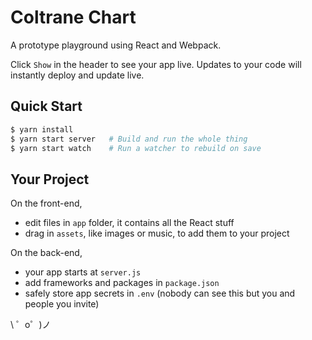 Coltrane Chart
===========================

A prototype playground using React and Webpack.

Click `Show` in the header to see your app live. Updates to your code will instantly deploy and update live.

Quick Start
------------

```bash
$ yarn install
$ yarn start server   # Build and run the whole thing
$ yarn start watch    # Run a watcher to rebuild on save
```

Your Project
------------

On the front-end,
- edit files in `app` folder, it contains all the React stuff
- drag in `assets`, like images or music, to add them to your project

On the back-end,
- your app starts at `server.js`
- add frameworks and packages in `package.json`
- safely store app secrets in `.env` (nobody can see this but you and people you invite)

\ ゜o゜)ノ
